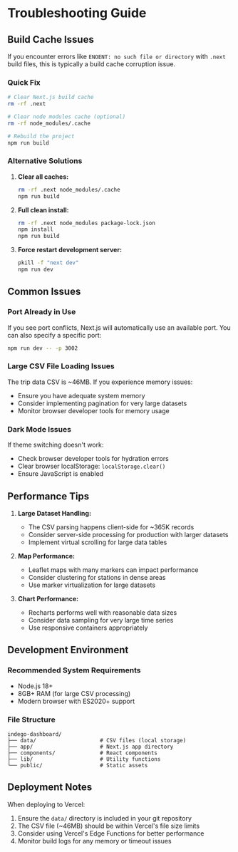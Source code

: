 # Troubleshooting Guide

## Build Cache Issues

If you encounter errors like `ENOENT: no such file or directory` with `.next` build files, this is typically a build cache corruption issue.

### Quick Fix

```bash
# Clear Next.js build cache
rm -rf .next

# Clear node modules cache (optional)
rm -rf node_modules/.cache

# Rebuild the project
npm run build
```

### Alternative Solutions

1. **Clear all caches:**

   ```bash
   rm -rf .next node_modules/.cache
   npm run build
   ```

2. **Full clean install:**

   ```bash
   rm -rf .next node_modules package-lock.json
   npm install
   npm run build
   ```

3. **Force restart development server:**
   ```bash
   pkill -f "next dev"
   npm run dev
   ```

## Common Issues

### Port Already in Use

If you see port conflicts, Next.js will automatically use an available port. You can also specify a specific port:

```bash
npm run dev -- -p 3002
```

### Large CSV File Loading Issues

The trip data CSV is ~46MB. If you experience memory issues:

- Ensure you have adequate system memory
- Consider implementing pagination for very large datasets
- Monitor browser developer tools for memory usage

### Dark Mode Issues

If theme switching doesn't work:

- Check browser developer tools for hydration errors
- Clear browser localStorage: `localStorage.clear()`
- Ensure JavaScript is enabled

## Performance Tips

1. **Large Dataset Handling:**
   - The CSV parsing happens client-side for ~365K records
   - Consider server-side processing for production with larger datasets
   - Implement virtual scrolling for large data tables

2. **Map Performance:**
   - Leaflet maps with many markers can impact performance
   - Consider clustering for stations in dense areas
   - Use marker virtualization for large datasets

3. **Chart Performance:**
   - Recharts performs well with reasonable data sizes
   - Consider data sampling for very large time series
   - Use responsive containers appropriately

## Development Environment

### Recommended System Requirements

- Node.js 18+
- 8GB+ RAM (for large CSV processing)
- Modern browser with ES2020+ support

### File Structure

```
indego-dashboard/
├── data/                    # CSV files (local storage)
├── app/                     # Next.js app directory
├── components/              # React components
├── lib/                     # Utility functions
└── public/                  # Static assets
```

## Deployment Notes

When deploying to Vercel:

1. Ensure the `data/` directory is included in your git repository
2. The CSV file (~46MB) should be within Vercel's file size limits
3. Consider using Vercel's Edge Functions for better performance
4. Monitor build logs for any memory or timeout issues
